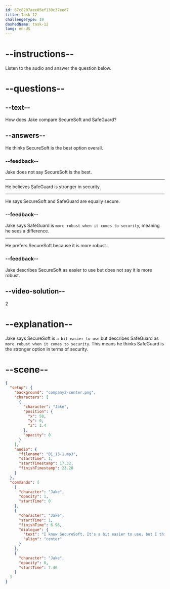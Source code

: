 ```yaml
---
id: 67c8207aee05ef130c37eed7
title: Task 12
challengeType: 19
dashedName: task-12
lang: en-US
---
```


<!-- (audio) Jake: I know SecureSoft. It's a bit easier to use, but I think SafeGuard is more robust when it comes to security. -->

# --instructions--

Listen to the audio and answer the question below.

# --questions--

## --text--

How does Jake compare SecureSoft and SafeGuard?

## --answers--

He thinks SecureSoft is the best option overall.

### --feedback--

Jake does not say SecureSoft is the best.  

---

He believes SafeGuard is stronger in security. 

---

He says SecureSoft and SafeGuard are equally secure.

### --feedback--

Jake says SafeGuard is `more robust when it comes to security`, meaning he sees a difference.  

---

He prefers SecureSoft because it is more robust.  

### --feedback--

Jake describes SecureSoft as easier to use but does not say it is more robust.  

## --video-solution--

2

# --explanation--

Jake says SecureSoft is `a bit easier to use` but describes SafeGuard as `more robust when it comes to security`. This means he thinks SafeGuard is the stronger option in terms of security.

# --scene--

```json
{
  "setup": {
    "background": "company2-center.png",
    "characters": [
      {
        "character": "Jake",
        "position": {
          "x": 50,
          "y": 0,
          "z": 1.4
        },
        "opacity": 0
      }
    ],
    "audio": {
      "filename": "B1_13-1.mp3",
      "startTime": 1,
      "startTimestamp": 17.32,
      "finishTimestamp": 23.28
    }
  },
  "commands": [
    {
      "character": "Jake",
      "opacity": 1,
      "startTime": 0
    },
    {
      "character": "Jake",
      "startTime": 1,
      "finishTime": 6.96,
      "dialogue": {
        "text": "I know SecureSoft. It's a bit easier to use, but I think Safeguard is more robust when it comes to security.",
        "align": "center"
      }
    },
    {
      "character": "Jake",
      "opacity": 0,
      "startTime": 7.46
    }
  ]
}
```
